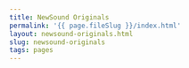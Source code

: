 ```yaml
---
title: NewSound Originals
permalink: '{{ page.fileSlug }}/index.html'
layout: newsound-originals.html
slug: newsound-originals
tags: pages
---
```



